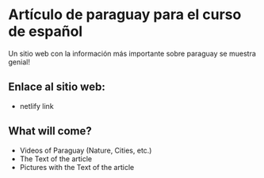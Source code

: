 <h1> Artículo de paraguay para el curso de español </h1>

Un sitio web con la información más importante sobre paraguay se muestra genial!

<h2> Enlace al sitio web: </h2>

- netlify link

<h2> What will come?</h2>

- Videos of Paraguay (Nature, Cities, etc.)
- The Text of the article
- Pictures with the Text of the article
